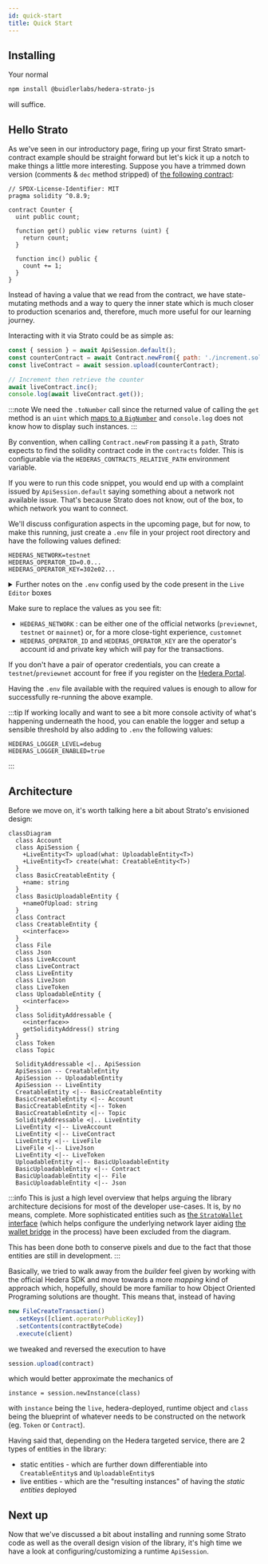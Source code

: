 ```yaml
---
id: quick-start
title: Quick Start
---
```


## Installing

Your normal
```bash npm2yarn
npm install @buidlerlabs/hedera-strato-js
```
will suffice.

## Hello Strato
As we've seen in our introductory page, firing up your first Strato smart-contract example should be straight forward but let's kick it up a notch to make things a little more interesting. Suppose you have a trimmed down version (comments & `dec` method stripped) of [the following contract](https://solidity-by-example.org/first-app/):

```sol title="./increment.sol"
// SPDX-License-Identifier: MIT
pragma solidity ^0.8.9;

contract Counter {
  uint public count;

  function get() public view returns (uint) {
    return count;
  }

  function inc() public {
    count += 1;
  }
}
```

Instead of having a value that we read from the contract, we have state-mutating methods and a way to query the inner state which is much closer to production scenarios and, therefore, much more useful for our learning journey.

Interacting with it via Strato could be as simple as:

```js live=true containerKey=increment_from_path
const { session } = await ApiSession.default();
const counterContract = await Contract.newFrom({ path: './increment.sol' });
const liveContract = await session.upload(counterContract);

// Increment then retrieve the counter
await liveContract.inc();
console.log(await liveContract.get());
```

:::note
We need the `.toNumber` call since the returned value of calling the `get` method is an `uint` which [maps to a `BigNumber`](https://mikemcl.github.io/bignumber.js/) and `console.log` does not know how to display such instances.
:::

By convention, when calling `Contract.newFrom` passing it a `path`, Strato expects to find the solidity contract code in the `contracts` folder. This is configurable via the `HEDERAS_CONTRACTS_RELATIVE_PATH` environment variable.

If you were to run this code snippet, you would end up with a complaint issued by `ApiSession.default` saying something about a network not available issue. That's because Strato does not know, out of the box, to which network you want to connect.

We'll discuss configuration aspects in the upcoming page, but for now, to make this running, just create a `.env` file in your project root directory and have the following values defined:
```
HEDERAS_NETWORK=testnet
HEDERAS_OPERATOR_ID=0.0...
HEDERAS_OPERATOR_KEY=302e02...
```

<details>
  <summary>Further notes on the <code>.env</code> config used by the code present in the <code>Live Editor</code> boxes</summary>
  Together with the above mentioned credentials, the following options have been overwritten/defined:

  ```
    HEDERAS_DEFAULT_CONTRACT_REQUESTS_RETURN_ONLY_RECEIPTS=false
    HEDERAS_DEFAULT_PAYMENT_FOR_CONTRACT_QUERY=1000000
    HEDERAS_LOGGER_LEVEL=debug
    HEDERAS_LOGGER_ENABLED=true
  ```
  You can head over to [the config page](./configuration.md) for a detailed explanation of what these (along with other) settings translate to.
</details>


Make sure to replace the values as you see fit: 
* `HEDERAS_NETWORK` : can be either one of the official networks (`previewnet`, `testnet` or `mainnet`) or, for a more close-tight experience, `customnet`
* `HEDERAS_OPERATOR_ID` and `HEDERAS_OPERATOR_KEY` are the operator's account id and private key which will pay for the transactions.

If you don't have a pair of operator credentials, you can create a `testnet`/`previewnet` account for free if you register on the [Hedera Portal](https://portal.hedera.com/register).

Having the `.env` file available with the required values is enough to allow for successfully re-running the above example.

:::tip
If working locally and want to see a bit more console activity of what's happening underneath the hood, you can enable the logger and setup a sensible threshold by also adding to `.env` the following values:
```
HEDERAS_LOGGER_LEVEL=debug
HEDERAS_LOGGER_ENABLED=true
```
:::

## Architecture

Before we move on, it's worth talking here a bit about Strato's envisioned design:

```mermaid
classDiagram
  class Account
  class ApiSession {
    +LiveEntity<T> upload(what: UploadableEntity<T>)
    +LiveEntity<T> create(what: CreatableEntity<T>)
  }
  class BasicCreatableEntity {
    +name: string
  }
  class BasicUploadableEntity {
    +nameOfUpload: string
  }
  class Contract
  class CreatableEntity {
    <<interface>>
  }
  class File
  class Json
  class LiveAccount
  class LiveContract
  class LiveEntity
  class LiveJson
  class LiveToken
  class UploadableEntity {
    <<interface>>
  }
  class SolidityAddressable {
    <<interface>>
    getSolidityAddress() string
  }
  class Token
  class Topic

  SolidityAddressable <|.. ApiSession
  ApiSession -- CreatableEntity
  ApiSession -- UploadableEntity
  ApiSession -- LiveEntity
  CreatableEntity <|-- BasicCreatableEntity
  BasicCreatableEntity <|-- Account
  BasicCreatableEntity <|-- Token
  BasicCreatableEntity <|-- Topic
  SolidityAddressable <|.. LiveEntity
  LiveEntity <|-- LiveAccount
  LiveEntity <|-- LiveContract
  LiveEntity <|-- LiveFile
  LiveFile <|-- LiveJson
  LiveEntity <|-- LiveToken
  UploadableEntity <|-- BasicUploadableEntity
  BasicUploadableEntity <|-- Contract
  BasicUploadableEntity <|-- File
  BasicUploadableEntity <|-- Json
```

:::info
This is just a high level overview that helps arguing the library architecture decisions for most of the developer use-cases. It is, by no means, complete. More sophisticated entities such as [the `StratoWallet` interface](https://github.com/buidler-labs/hedera-strato-js/tree/main/lib/core/wallet) (which helps configure the underlying network layer aiding [the wallet bridge](./guides//wallet.md) in the process) have been excluded from the diagram. 

This has been done both to conserve pixels and due to the fact that those entities are still in development.
:::

Basically, we tried to walk away from the _builder_ feel given by working with the official Hedera SDK and move towards a more _mapping_ kind of approach which, hopefully, should be more familiar to how Object Oriented Programing solutions are thought. This means that, instead of having
```js
new FileCreateTransaction()
  .setKeys([client.operatorPublicKey])
  .setContents(contractByteCode)
  .execute(client)
```
we tweaked and reversed the execution to have
```js
session.upload(contract)
```
which would better approximate the mechanics of
```
instance = session.newInstance(class)
```
with `instance` being the `live`, hedera-deployed, runtime object and `class` being the blueprint of whatever needs to be constructed on the network (eg. `Token` or `Contract`).

Having said that, depending on the Hedera targeted service, there are 2 types of entities in the library:
* static entities - which are further down differentiable into `CreatableEntity`s and `UploadableEntity`s 
* live entities - which are the "resulting instances" of having the _static entities_ deployed

## Next up
Now that we've discussed a bit about installing and running some Strato code as well as the overall design vision of the library, it's high time we have a look at configuring/customizing a runtime `ApiSession`.